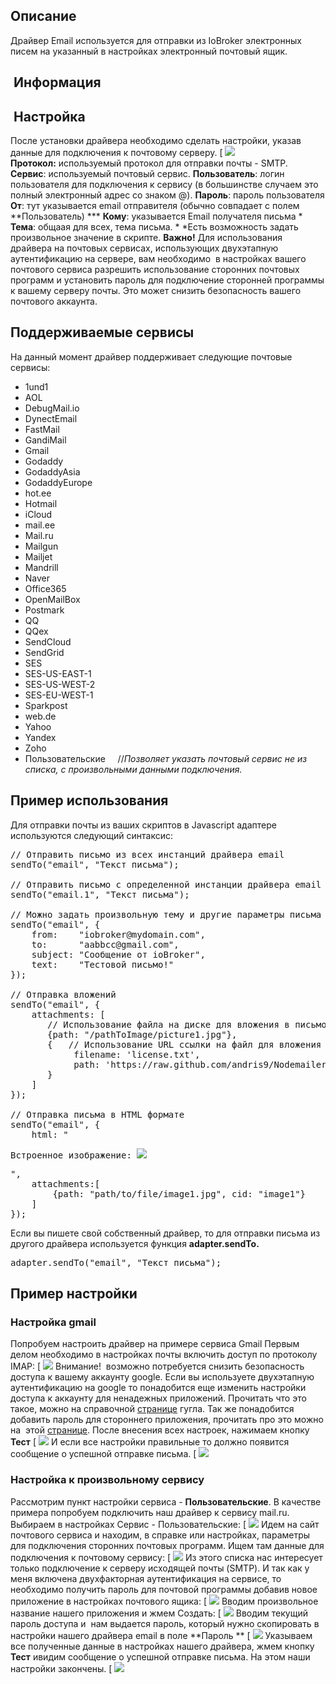 
## Описание

Драйвер Email используется для отправки из IoBroker электронных писем на указанный в настройках электронный почтовый ящик.

## <span id="i-2"> Информация</span>


##  Настройка

После установки драйвера необходимо сделать настройки, указав данные для подключения к почтовому серверу. [
![](img/email_email_set.png)
 **Протокол:** используемый протокол для отправки почты - SMTP. **Сервис**: используемый почтовый сервис. **Пользователь**: логин пользователя для подключения к сервису (в большинстве случаем это полный электронный адрес со знаком @). **Пароль**: пароль пользователя **От**: тут указывается email отправителя (обычно совпадает с полем **Пользователь) *** **Кому**: указывается Email получателя письма * **Тема**: общаая для всех, тема письма. * *Есть возможность задать произвольное значение в скрипте. **Важно!** Для использования драйвера на почтовых сервисах, использующих двухэтапную аутентификацию на сервере, вам необходимо  в настройках вашего почтового сервиса разрешить использование сторонних почтовых программ и установить пароль для подключение сторонней программы к вашему серверу почты. Это может снизить безопасность вашего почтового аккаунта.

## Поддерживаемые сервисы

На данный момент драйвер поддерживает следующие почтовые сервисы:

*   1und1
*   AOL
*   DebugMail.io
*   DynectEmail
*   FastMail
*   GandiMail
*   Gmail
*   Godaddy
*   GodaddyAsia
*   GodaddyEurope
*   hot.ee
*   Hotmail
*   iCloud
*   mail.ee
*   Mail.ru
*   Mailgun
*   Mailjet
*   Mandrill
*   Naver
*   Office365
*   OpenMailBox
*   Postmark
*   QQ
*   QQex
*   SendCloud
*   SendGrid
*   SES
*   SES-US-EAST-1
*   SES-US-WEST-2
*   SES-EU-WEST-1
*   Sparkpost
*   web.de
*   Yahoo
*   Yandex
*   Zoho
*   Пользовательские     //_Позволяет указать почтовый сервис не из списка, с произвольными данными подключения._

## Пример использования

Для отправки почты из ваших скриптов в Javascript адаптере используются следующий синтаксис:

<pre class="lang:default decode:true">// Отправить письмо из всех инстанций драйвера email
sendTo("email", "Текст письма");

// Отправить письмо с определенной инстанции драйвера email
sendTo("email.1", "Текст письма");

// Можно задать произвольную тему и другие параметры письма
sendTo("email", {
    from:    "iobroker@mydomain.com",
    to:      "aabbcc@gmail.com",
    subject: "Сообщение от ioBroker",
    text:    "Тестовой письмо!"
});

// Отправка вложений
sendTo("email", {
    attachments: [
       // Использование файла на диске для вложения в письмо
       {path: "/pathToImage/picture1.jpg"},
       {   // Использование URL ссылки на файл для вложения в письмо
            filename: 'license.txt',
            path: 'https://raw.github.com/andris9/Nodemailer/master/LICENSE'
       }
    ]
});

// Отправка письма в HTML формате
sendTo("email", {
    html: "<p>Встроенное изображение: <img src='cid:image1'/></p>",
    attachments:[
        {path: "path/to/file/image1.jpg", cid: "image1"}
    ]
});</pre>

Если вы пишете свой собственный драйвер, то для отправки письма из другого драйвера используется функция **adapter.sendTo.**

<pre class="lang:default decode:true">adapter.sendTo("email", "Текст письма");</pre>

## Пример настройки

### Настройка gmail

Попробуем настроить драйвер на примере сервиса Gmail Первым делом необходимо в настройках почты включить доступ по протоколу IMAP: [
![](img/email_gmail-1024x554.png)
 Внимание!  возможно потребуется снизить безопасность доступа к вашему аккаунту google. Если вы используете двухэтапную аутентификацию на google то понадобится еще изменить настройки доступа к аккаунту для ненадежных приложений. Прочитать что это такое, можно на справочной [странице](https://support.google.com/accounts/answer/6010255) гугла. Так же понадобится добавить пароль для стороннего приложения, прочитать про это можно на  этой [странице](https://support.google.com/accounts/answer/185833). После внесения всех настроек, нажимаем кнопку **Тест** [
![](img/email_gmail2.png)
 И если все настройки правильные то должно появится сообщение о успешной отправке письма. [
![](img/email_gmail3.png)


### Настройка к произвольному сервису

Рассмотрим пункт настройки сервиса - **Пользовательские**. В качестве примера попробуем подключить наш драйвер к сервису mail.ru. Выбираем в настройках Сервис - Пользовательские: [
![](img/email_gmail4.png)
 Идем на сайт почтового сервиса и находим, в справке или настройках, параметры для подключения сторонних почтовых программ. Ищем там данные для подключения к почтовому сервису: [
![](img/email_gmail5.png)
 Из этого списка нас интересует только подключение к серверу исходящей почты (SMTP). И так как у меня включена двухфакторная аутентификация на сервисе, то необходимо получить пароль для почтовой программы добавив новое приложение в настройках почтового ящика: [
![](img/email_gmail6.png)
 Вводим произвольное название нашего приложения и жмем Создать: [
![](img/email_gmail7.png)
 Вводим текущий пароль доступа и  нам выдается пароль, который нужно скопировать в настройки нашего драйвера email в поле **Пароль ** [
![](img/email_gmail8.png)
 Указываем все полученные данные в настройках нашего драйвера, жмем кнопку **Тест** ивидим сообщение о успешной отправке письма. На этом наши настройки закончены. [
![](img/email_gmail9.png)
